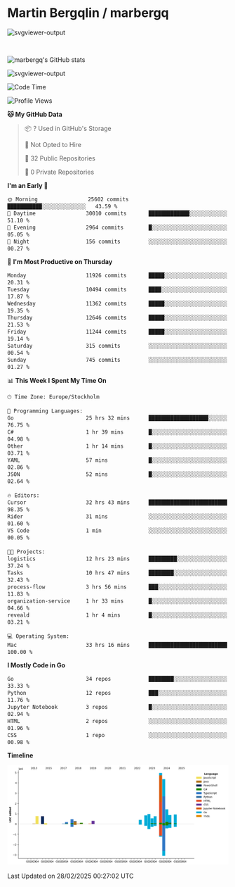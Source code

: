 # Martin Bergqlin / marbergq

![svgviewer-output](https://user-images.githubusercontent.com/2405410/206014777-22d41ecb-c24f-421d-b7d9-bba2cb5bb0de.svg)

<br>

<!--- [![Martin's Week](https://github-readme-stats.vercel.app/api/wakatime?username=marbergq&theme=dark)](https://github.com/anuraghazra/github-readme-stats) -->

![marbergq's GitHub stats](https://github-readme-stats.vercel.app/api?username=marbergq&count_private=true&show_icons=true)

![svgviewer-output](https://wakatime.com/badge/user/3f0a2069-6683-4e19-9a4a-7d21ea815067.svg)

<!--START_SECTION:waka-->
![Code Time](http://img.shields.io/badge/Code%20Time-4%2C859%20hrs%2011%20mins-blue)

![Profile Views](http://img.shields.io/badge/Profile%20Views-0-blue)

**🐱 My GitHub Data** 

> 📦 ? Used in GitHub's Storage 
 > 
> 🚫 Not Opted to Hire
 > 
> 📜 32 Public Repositories 
 > 
> 🔑 0 Private Repositories 
 > 
**I'm an Early 🐤** 

```text
🌞 Morning                25602 commits       ███████████░░░░░░░░░░░░░░   43.59 % 
🌆 Daytime                30010 commits       █████████████░░░░░░░░░░░░   51.10 % 
🌃 Evening                2964 commits        █░░░░░░░░░░░░░░░░░░░░░░░░   05.05 % 
🌙 Night                  156 commits         ░░░░░░░░░░░░░░░░░░░░░░░░░   00.27 % 
```
📅 **I'm Most Productive on Thursday** 

```text
Monday                   11926 commits       █████░░░░░░░░░░░░░░░░░░░░   20.31 % 
Tuesday                  10494 commits       ████░░░░░░░░░░░░░░░░░░░░░   17.87 % 
Wednesday                11362 commits       █████░░░░░░░░░░░░░░░░░░░░   19.35 % 
Thursday                 12646 commits       █████░░░░░░░░░░░░░░░░░░░░   21.53 % 
Friday                   11244 commits       █████░░░░░░░░░░░░░░░░░░░░   19.14 % 
Saturday                 315 commits         ░░░░░░░░░░░░░░░░░░░░░░░░░   00.54 % 
Sunday                   745 commits         ░░░░░░░░░░░░░░░░░░░░░░░░░   01.27 % 
```


📊 **This Week I Spent My Time On** 

```text
🕑︎ Time Zone: Europe/Stockholm

💬 Programming Languages: 
Go                       25 hrs 32 mins      ███████████████████░░░░░░   76.75 % 
C#                       1 hr 39 mins        █░░░░░░░░░░░░░░░░░░░░░░░░   04.98 % 
Other                    1 hr 14 mins        █░░░░░░░░░░░░░░░░░░░░░░░░   03.71 % 
YAML                     57 mins             █░░░░░░░░░░░░░░░░░░░░░░░░   02.86 % 
JSON                     52 mins             █░░░░░░░░░░░░░░░░░░░░░░░░   02.64 % 

🔥 Editors: 
Cursor                   32 hrs 43 mins      █████████████████████████   98.35 % 
Rider                    31 mins             ░░░░░░░░░░░░░░░░░░░░░░░░░   01.60 % 
VS Code                  1 min               ░░░░░░░░░░░░░░░░░░░░░░░░░   00.05 % 

🐱‍💻 Projects: 
logistics                12 hrs 23 mins      █████████░░░░░░░░░░░░░░░░   37.24 % 
Tasks                    10 hrs 47 mins      ████████░░░░░░░░░░░░░░░░░   32.43 % 
process-flow             3 hrs 56 mins       ███░░░░░░░░░░░░░░░░░░░░░░   11.83 % 
organization-service     1 hr 33 mins        █░░░░░░░░░░░░░░░░░░░░░░░░   04.66 % 
reveald                  1 hr 4 mins         █░░░░░░░░░░░░░░░░░░░░░░░░   03.21 % 

💻 Operating System: 
Mac                      33 hrs 16 mins      █████████████████████████   100.00 % 
```

**I Mostly Code in Go** 

```text
Go                       34 repos            ████████░░░░░░░░░░░░░░░░░   33.33 % 
Python                   12 repos            ███░░░░░░░░░░░░░░░░░░░░░░   11.76 % 
Jupyter Notebook         3 repos             █░░░░░░░░░░░░░░░░░░░░░░░░   02.94 % 
HTML                     2 repos             ░░░░░░░░░░░░░░░░░░░░░░░░░   01.96 % 
CSS                      1 repo              ░░░░░░░░░░░░░░░░░░░░░░░░░   00.98 % 
```



**Timeline**

![Lines of Code chart](https://raw.githubusercontent.com/marbergq/marbergq/main/assets/bar_graph.png)


 Last Updated on 28/02/2025 00:27:02 UTC
<!--END_SECTION:waka-->
